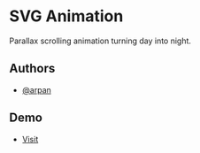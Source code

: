 
# SVG Animation

Parallax scrolling animation turning day into night.


## Authors

- [@arpan](https://www.github.com/mrArpanM)


## Demo

- [Visit](https://www.github.com/mrArpanM)

